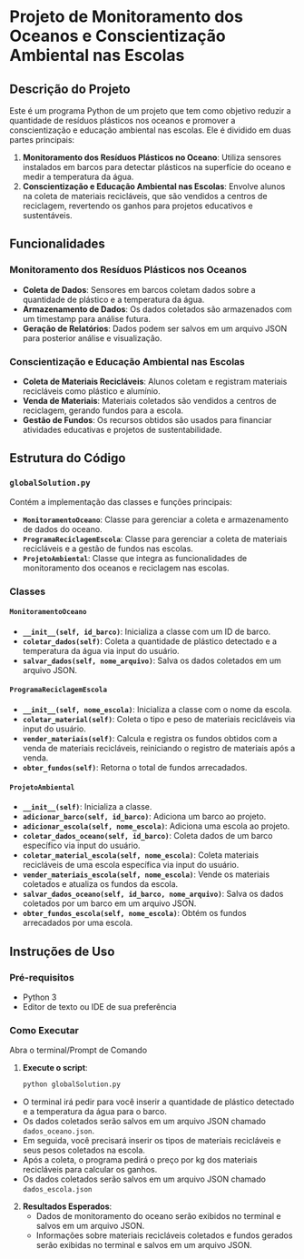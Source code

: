 # Projeto de Monitoramento dos Oceanos e Conscientização Ambiental nas Escolas

## Descrição do Projeto

Este é um programa Python de um projeto que tem como objetivo reduzir a quantidade de resíduos plásticos nos oceanos e promover a conscientização e educação ambiental nas escolas. Ele é dividido em duas partes principais:

1. **Monitoramento dos Resíduos Plásticos no Oceano**: Utiliza sensores instalados em barcos para detectar plásticos na superfície do oceano e medir a temperatura da água.
2. **Conscientização e Educação Ambiental nas Escolas**: Envolve alunos na coleta de materiais recicláveis, que são vendidos a centros de reciclagem, revertendo os ganhos para projetos educativos e sustentáveis.

## Funcionalidades

### Monitoramento dos Resíduos Plásticos nos Oceanos

- **Coleta de Dados**: Sensores em barcos coletam dados sobre a quantidade de plástico e a temperatura da água.
- **Armazenamento de Dados**: Os dados coletados são armazenados com um timestamp para análise futura.
- **Geração de Relatórios**: Dados podem ser salvos em um arquivo JSON para posterior análise e visualização.

### Conscientização e Educação Ambiental nas Escolas

- **Coleta de Materiais Recicláveis**: Alunos coletam e registram materiais recicláveis como plástico e alumínio.
- **Venda de Materiais**: Materiais coletados são vendidos a centros de reciclagem, gerando fundos para a escola.
- **Gestão de Fundos**: Os recursos obtidos são usados para financiar atividades educativas e projetos de sustentabilidade.

## Estrutura do Código

### `globalSolution.py`

Contém a implementação das classes e funções principais:

- **`MonitoramentoOceano`**: Classe para gerenciar a coleta e armazenamento de dados do oceano.
- **`ProgramaReciclagemEscola`**: Classe para gerenciar a coleta de materiais recicláveis e a gestão de fundos nas escolas.
- **`ProjetoAmbiental`**: Classe que integra as funcionalidades de monitoramento dos oceanos e reciclagem nas escolas.

### Classes

#### `MonitoramentoOceano`

- **`__init__(self, id_barco)`**: Inicializa a classe com um ID de barco.
- **`coletar_dados(self)`**: Coleta a quantidade de plástico detectado e a temperatura da água via input do usuário.
- **`salvar_dados(self, nome_arquivo)`**: Salva os dados coletados em um arquivo JSON.

#### `ProgramaReciclagemEscola`

- **`__init__(self, nome_escola)`**: Inicializa a classe com o nome da escola.
- **`coletar_material(self)`**: Coleta o tipo e peso de materiais recicláveis via input do usuário.
- **`vender_materiais(self)`**: Calcula e registra os fundos obtidos com a venda de materiais recicláveis, reiniciando o registro de materiais após a venda.
- **`obter_fundos(self)`**: Retorna o total de fundos arrecadados.

#### `ProjetoAmbiental`

- **`__init__(self)`**: Inicializa a classe.
- **`adicionar_barco(self, id_barco)`**: Adiciona um barco ao projeto.
- **`adicionar_escola(self, nome_escola)`**: Adiciona uma escola ao projeto.
- **`coletar_dados_oceano(self, id_barco)`**: Coleta dados de um barco específico via input do usuário.
- **`coletar_material_escola(self, nome_escola)`**: Coleta materiais recicláveis de uma escola específica via input do usuário.
- **`vender_materiais_escola(self, nome_escola)`**: Vende os materiais coletados e atualiza os fundos da escola.
- **`salvar_dados_oceano(self, id_barco, nome_arquivo)`**: Salva os dados coletados por um barco em um arquivo JSON.
- **`obter_fundos_escola(self, nome_escola)`**: Obtém os fundos arrecadados por uma escola.

## Instruções de Uso

### Pré-requisitos

- Python 3
- Editor de texto ou IDE de sua preferência


### Como Executar

Abra o terminal/Prompt de Comando

1. **Execute o script**:

    ```sh
    python globalSolution.py
    ```

- O terminal irá pedir para você inserir a quantidade de plástico detectado e a temperatura da água para o barco.
- Os dados coletados serão salvos em um arquivo JSON chamado `dados_oceano.json`.
- Em seguida, você precisará inserir os tipos de materiais recicláveis e seus pesos coletados na escola.
- Após a coleta, o programa pedirá o preço por kg dos materiais recicláveis para calcular os ganhos.
- Os dados coletados serão salvos em um arquivo JSON chamado `dados_escola.json`

2. **Resultados Esperados**:
    - Dados de monitoramento do oceano serão exibidos no terminal e salvos em um arquivo JSON.
    - Informações sobre materiais recicláveis coletados e fundos gerados serão exibidas no terminal e salvos em um arquivo JSON.



